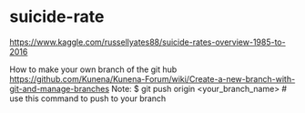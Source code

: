 # suicide-rate

https://www.kaggle.com/russellyates88/suicide-rates-overview-1985-to-2016

How to make your own branch of the git hub
https://github.com/Kunena/Kunena-Forum/wiki/Create-a-new-branch-with-git-and-manage-branches
Note:
 $ git push origin <your_branch_name>   # use this command to push to your branch
